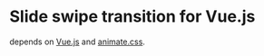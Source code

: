 # Slide swipe transition for Vue.js
depends on [Vue.js](https://vuejs.org/) and [animate.css](https://daneden.github.io/animate.css/).